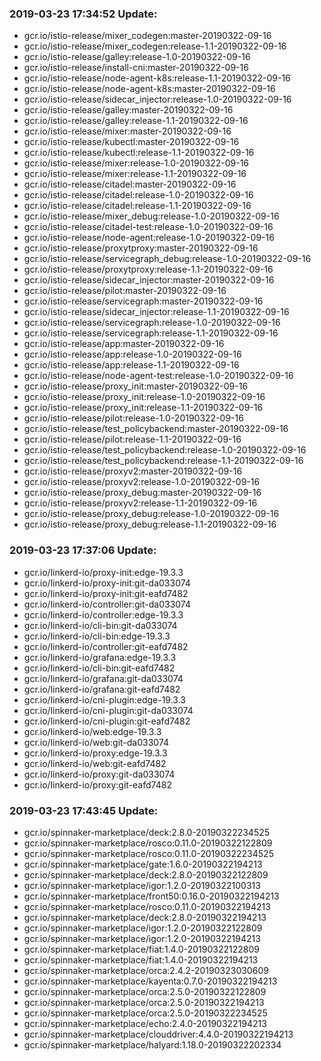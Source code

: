 ### 2019-03-23 17:34:52 Update:

- gcr.io/istio-release/mixer_codegen:master-20190322-09-16
- gcr.io/istio-release/mixer_codegen:release-1.1-20190322-09-16
- gcr.io/istio-release/galley:release-1.0-20190322-09-16
- gcr.io/istio-release/install-cni:master-20190322-09-16
- gcr.io/istio-release/node-agent-k8s:release-1.1-20190322-09-16
- gcr.io/istio-release/node-agent-k8s:master-20190322-09-16
- gcr.io/istio-release/sidecar_injector:release-1.0-20190322-09-16
- gcr.io/istio-release/galley:master-20190322-09-16
- gcr.io/istio-release/galley:release-1.1-20190322-09-16
- gcr.io/istio-release/mixer:master-20190322-09-16
- gcr.io/istio-release/kubectl:master-20190322-09-16
- gcr.io/istio-release/kubectl:release-1.1-20190322-09-16
- gcr.io/istio-release/mixer:release-1.0-20190322-09-16
- gcr.io/istio-release/mixer:release-1.1-20190322-09-16
- gcr.io/istio-release/citadel:master-20190322-09-16
- gcr.io/istio-release/citadel:release-1.0-20190322-09-16
- gcr.io/istio-release/citadel:release-1.1-20190322-09-16
- gcr.io/istio-release/mixer_debug:release-1.0-20190322-09-16
- gcr.io/istio-release/citadel-test:release-1.0-20190322-09-16
- gcr.io/istio-release/node-agent:release-1.0-20190322-09-16
- gcr.io/istio-release/proxytproxy:master-20190322-09-16
- gcr.io/istio-release/servicegraph_debug:release-1.0-20190322-09-16
- gcr.io/istio-release/proxytproxy:release-1.1-20190322-09-16
- gcr.io/istio-release/sidecar_injector:master-20190322-09-16
- gcr.io/istio-release/pilot:master-20190322-09-16
- gcr.io/istio-release/servicegraph:master-20190322-09-16
- gcr.io/istio-release/sidecar_injector:release-1.1-20190322-09-16
- gcr.io/istio-release/servicegraph:release-1.0-20190322-09-16
- gcr.io/istio-release/servicegraph:release-1.1-20190322-09-16
- gcr.io/istio-release/app:master-20190322-09-16
- gcr.io/istio-release/app:release-1.0-20190322-09-16
- gcr.io/istio-release/app:release-1.1-20190322-09-16
- gcr.io/istio-release/node-agent-test:release-1.0-20190322-09-16
- gcr.io/istio-release/proxy_init:master-20190322-09-16
- gcr.io/istio-release/proxy_init:release-1.0-20190322-09-16
- gcr.io/istio-release/proxy_init:release-1.1-20190322-09-16
- gcr.io/istio-release/pilot:release-1.0-20190322-09-16
- gcr.io/istio-release/test_policybackend:master-20190322-09-16
- gcr.io/istio-release/pilot:release-1.1-20190322-09-16
- gcr.io/istio-release/test_policybackend:release-1.0-20190322-09-16
- gcr.io/istio-release/test_policybackend:release-1.1-20190322-09-16
- gcr.io/istio-release/proxyv2:master-20190322-09-16
- gcr.io/istio-release/proxyv2:release-1.0-20190322-09-16
- gcr.io/istio-release/proxy_debug:master-20190322-09-16
- gcr.io/istio-release/proxyv2:release-1.1-20190322-09-16
- gcr.io/istio-release/proxy_debug:release-1.0-20190322-09-16
- gcr.io/istio-release/proxy_debug:release-1.1-20190322-09-16
### 2019-03-23 17:37:06 Update:

- gcr.io/linkerd-io/proxy-init:edge-19.3.3
- gcr.io/linkerd-io/proxy-init:git-da033074
- gcr.io/linkerd-io/proxy-init:git-eafd7482
- gcr.io/linkerd-io/controller:git-da033074
- gcr.io/linkerd-io/controller:edge-19.3.3
- gcr.io/linkerd-io/cli-bin:git-da033074
- gcr.io/linkerd-io/cli-bin:edge-19.3.3
- gcr.io/linkerd-io/controller:git-eafd7482
- gcr.io/linkerd-io/grafana:edge-19.3.3
- gcr.io/linkerd-io/cli-bin:git-eafd7482
- gcr.io/linkerd-io/grafana:git-da033074
- gcr.io/linkerd-io/grafana:git-eafd7482
- gcr.io/linkerd-io/cni-plugin:edge-19.3.3
- gcr.io/linkerd-io/cni-plugin:git-da033074
- gcr.io/linkerd-io/cni-plugin:git-eafd7482
- gcr.io/linkerd-io/web:edge-19.3.3
- gcr.io/linkerd-io/web:git-da033074
- gcr.io/linkerd-io/proxy:edge-19.3.3
- gcr.io/linkerd-io/web:git-eafd7482
- gcr.io/linkerd-io/proxy:git-da033074
- gcr.io/linkerd-io/proxy:git-eafd7482
### 2019-03-23 17:43:45 Update:

- gcr.io/spinnaker-marketplace/deck:2.8.0-20190322234525
- gcr.io/spinnaker-marketplace/rosco:0.11.0-20190322122809
- gcr.io/spinnaker-marketplace/rosco:0.11.0-20190322234525
- gcr.io/spinnaker-marketplace/gate:1.6.0-20190322194213
- gcr.io/spinnaker-marketplace/deck:2.8.0-20190322122809
- gcr.io/spinnaker-marketplace/igor:1.2.0-20190322100313
- gcr.io/spinnaker-marketplace/front50:0.16.0-20190322194213
- gcr.io/spinnaker-marketplace/rosco:0.11.0-20190322194213
- gcr.io/spinnaker-marketplace/deck:2.8.0-20190322194213
- gcr.io/spinnaker-marketplace/igor:1.2.0-20190322122809
- gcr.io/spinnaker-marketplace/igor:1.2.0-20190322194213
- gcr.io/spinnaker-marketplace/fiat:1.4.0-20190322122809
- gcr.io/spinnaker-marketplace/fiat:1.4.0-20190322194213
- gcr.io/spinnaker-marketplace/orca:2.4.2-20190323030609
- gcr.io/spinnaker-marketplace/kayenta:0.7.0-20190322194213
- gcr.io/spinnaker-marketplace/orca:2.5.0-20190322122809
- gcr.io/spinnaker-marketplace/orca:2.5.0-20190322194213
- gcr.io/spinnaker-marketplace/orca:2.5.0-20190322234525
- gcr.io/spinnaker-marketplace/echo:2.4.0-20190322194213
- gcr.io/spinnaker-marketplace/clouddriver:4.4.0-20190322194213
- gcr.io/spinnaker-marketplace/halyard:1.18.0-20190322202334
